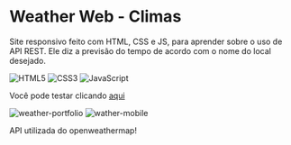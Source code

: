 # Weather Web - Climas
Site responsivo feito com HTML, CSS e JS, para aprender sobre o uso de API REST. Ele diz a previsão do tempo de acordo com o nome do local desejado.

![HTML5](https://img.shields.io/badge/HTML5-E34F26?style=for-the-badge&logo=html5&logoColor=white) ![CSS3](https://img.shields.io/badge/CSS3-1572B6?style=for-the-badge&logo=css3&logoColor=white) ![JavaScript](https://img.shields.io/badge/JavaScript-F7DF1E?style=for-the-badge&logo=javascript&logoColor=black)

Você pode testar clicando [aqui](https://carlalopesj.github.io/weather-web/)

![weather-portfolio](https://github.com/user-attachments/assets/bae2cc5c-76a2-46e4-8ab9-ab28297e98bb)
![wather-mobile](https://github.com/user-attachments/assets/c877e2c4-2d01-4e6d-baf7-00206c5d4c51)

API utilizada do openweathermap!

